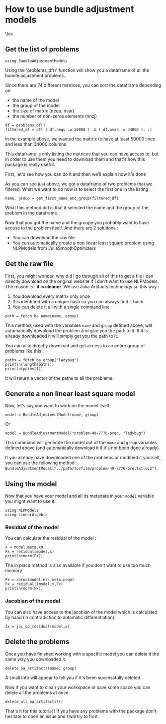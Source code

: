 <!--This file was generated, do not modify it.-->
# How to use bundle adjustment models

\toc

## Get the list of problems

````julia:ex1
using BundleAdjustmentModels
````

Using the 'problems_df()' function will show you a dataframe of all the bundle adjustment problems.

Since there are 74 different matrices, you can sort the dataframe depending on

- the name of the model
- the group of the model
- the size of matrix (nequ, nvar)
- the number of non-zeros elements (nnzj)

````julia:ex2
df = problems_df()
filtered_df = df[ ( df.nequ .≥ 50000 ) .& ( df.nvar .≤ 34000 ), :]
````

In the example above, we wanted the mattrix to have at least 50000 lines and less than 34000 columns

This dataframe is only listing the matrices that you can have access to, but in order to use them you need to download them and that's how this package is really useful.

First, let's see how you can do it and then we'll explain how it's done

As you can see just above, we got a dataframe of two problems that we filtered. What we want to do now is to select the first one in the listing

````julia:ex3
name, group = get_first_name_and_group(filtered_df)
````

What this method did is that it selected the name and the group of the problem in the dataframe.

Now that you got the name and the groupe you probably want to have access to the problem itself. And there are 2 solutions :

- You can download the raw file
- You can automatically create a non linear least square problem using NLPModels from JuliaSmoothOptimizers

## Get the raw file

First, you might wonder, why did I go through all of this to get a file I can directly download on the original website if I don't want to use NLPModels.
The reason is : **it is cleaner**. We use Julia Artifacts technology so this way :

1. You download every matrix only once
2. It is identified with a unique hash so you can always find it back
3. You can delete it all with a single command line

````julia:ex4
path = fetch_ba_name(name, group)
````

This method, used with the variables `name` and `group` defined above, will automatically download the problem and give you the path to it.
If it is already downloaded it will simply get you the path to it.

You can also directly download and get access to an entire group of problems like this :

````julia:ex5
paths = fetch_ba_group("ladybug")
println(length(paths))
println(paths[1])
````

It will return a vector of the paths to all the problems.

## Generate a non linear least square model

Now, let's say you want to work on the model itself.

````julia:ex6
model = BundleAdjustmentModel(name, group)
````

Or

````julia:ex7
model = BundleAdjustmentModel("problem-49-7776-pre", "ladybug")
````

This command will generate the model out of the `name` and `group` variables defined above (and automatically download it if it's not been done already).

If you already have downloaded one of the problems or modified it yourself, you can use the following method `BundleAdjustmentModel("../path/to/file/problem-49-7776-pre.txt.bz2")`.

## Using the model

Now that you have your model and all its metadata in your `model` variable you might want to use it.

````julia:ex8
using NLPModels
using LinearAlgebra
````

### Residual of the model

You can calculate the residual of the model :

````julia:ex9
x = model.meta.x0
Fx = residual(model,x)
println(norm(Fx))
````

The in place method is also available if you don't want to use too much memory

````julia:ex10
Fx = zeros(model.nls_meta.nequ)
Fx = residual!(model,x,Fx)
println(norm(Fx))
````

### Jacobian of the model

You can also have access to the jacobian of the model which is calculated by hand (in contradiction to automatic differentiation).

````julia:ex11
Jx = jac_op_residual(model,x)
````

## Delete the problems

Once you have finished working with a specific model you can delete it the same way you downloaded it.

````julia:ex12
delete_ba_artifact!(name, group)
````

A small Info will appear to tell you if it's been successfully deleted.

Now if you want to clean your workspace or save some space you can delete all the problems at once.

````julia:ex13
delete_all_ba_artifacts!()
````

That's it for this tutorial ! If you have any problems with the package don't hesitate to open an issue and I will try to fix it.

